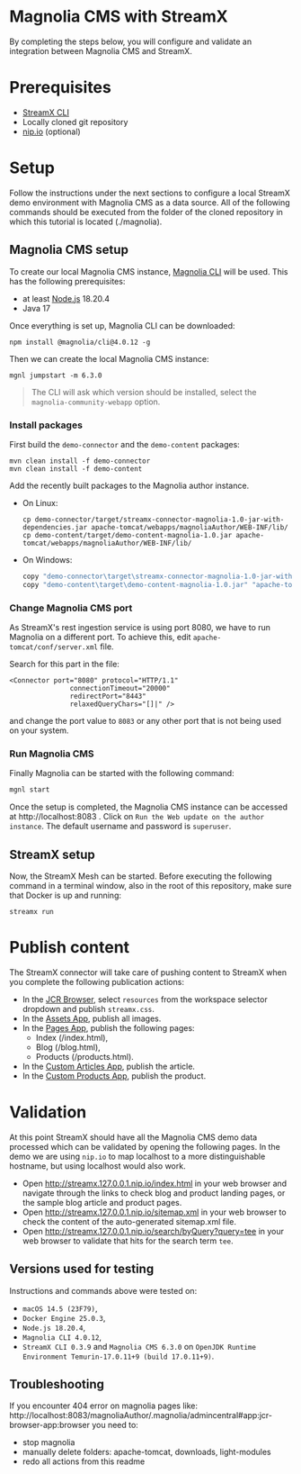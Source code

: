 # Magnolia CMS with StreamX

By completing the steps below, you will configure and validate an integration between Magnolia CMS and StreamX.

# Prerequisites

* [StreamX CLI](https://www.streamx.dev/guides/main/streamx-command-line-interface-reference.html)
* Locally cloned git repository
* [nip.io](https://nip.io/) (optional)

# Setup

Follow the instructions under the next sections to configure a local StreamX demo environment with Magnolia CMS as a data source. All of the following commands should be executed from the folder of the cloned repository in which this tutorial is located (./magnolia).

## Magnolia CMS setup

To create our local Magnolia CMS instance, [Magnolia CLI](https://docs.magnolia-cms.com/magnolia-cli/4.x/) will be used.
This has the following prerequisites:
 - at least [Node.js](https://nodejs.org/en) 18.20.4
 - Java 17

 Once everything is set up, Magnolia CLI can be downloaded:

```shell
npm install @magnolia/cli@4.0.12 -g
```

Then we can create the local Magnolia CMS instance:

```shell
mgnl jumpstart -m 6.3.0
```

> The CLI will ask which version should be installed, select the `magnolia-community-webapp` option.

### Install packages

First build the `demo-connector` and the `demo-content` packages:
```shell
mvn clean install -f demo-connector
mvn clean install -f demo-content
```

Add the recently built packages to the Magnolia author instance.
* On Linux:
  ```shell
  cp demo-connector/target/streamx-connector-magnolia-1.0-jar-with-dependencies.jar apache-tomcat/webapps/magnoliaAuthor/WEB-INF/lib/
  cp demo-content/target/demo-content-magnolia-1.0.jar apache-tomcat/webapps/magnoliaAuthor/WEB-INF/lib/
  ```
* On Windows:
  ```bash
  copy "demo-connector\target\streamx-connector-magnolia-1.0-jar-with-dependencies.jar" "apache-tomcat\webapps\magnoliaAuthor\WEB-INF\lib"
  copy "demo-content\target\demo-content-magnolia-1.0.jar" "apache-tomcat\webapps\magnoliaAuthor\WEB-INF\lib\"
  ```

### Change Magnolia CMS port

As StreamX's rest ingestion service is using port 8080, we have to run Magnolia on a different port. To achieve this, edit `apache-tomcat/conf/server.xml` file.

Search for this part in the file:
```shell
<Connector port="8080" protocol="HTTP/1.1"
               connectionTimeout="20000"
               redirectPort="8443"
               relaxedQueryChars="[]|" />
```
and change the port value to `8083` or any other port that is not being used on your system.

### Run Magnolia CMS

Finally Magnolia can be started with the following command:

```bash
mgnl start
```

Once the setup is completed, the Magnolia CMS instance can be accessed at http://localhost:8083 .
Click on `Run the Web update on the author instance`.
The default username and password is `superuser`.

## StreamX setup

Now, the StreamX Mesh can be started. Before executing the following command in a terminal window, also in the root of this repository, make sure that Docker is up and running:

```shell
streamx run
```

# Publish content

The StreamX connector will take care of pushing content to StreamX when you complete the following publication actions:

* In the [JCR Browser](http://localhost:8083/magnoliaAuthor/.magnolia/admincentral#app:jcr-browser-app:browser), select
  `resources` from the workspace selector dropdown and publish `streamx.css`.
* In the [Assets App](http://localhost:8083/magnoliaAuthor/.magnolia/admincentral#app:dam:jcrBrowser;::), publish all images.
* In the [Pages App](http://localhost:8083/magnoliaAuthor/.magnolia/admincentral#app:pages-app:browser;::), publish the
  following pages:
    * Index (/index.html),
    * Blog (/blog.html),
    * Products (/products.html).
* In the [Custom Articles App](http://localhost:8083/magnoliaAuthor/.magnolia/admincentral#app:articles-app:browser), publish the article.
* In the [Custom Products App](http://localhost:8083/magnoliaAuthor/.magnolia/admincentral#app:products-app:browser), publish the product.

# Validation

At this point StreamX should have all the Magnolia CMS demo data processed which can be validated by opening the following pages. In the demo we are using `nip.io` to map localhost to a more distinguishable hostname, but using localhost would also work.

* Open http://streamx.127.0.0.1.nip.io/index.html in your web browser and navigate through the links to check blog and product
  landing pages, or the sample blog article and product pages.
* Open http://streamx.127.0.0.1.nip.io/sitemap.xml in your web browser to check the content of the auto-generated sitemap.xml
  file.
* Open http://streamx.127.0.0.1.nip.io/search/byQuery?query=tee in your web browser to validate that hits for the search term `tee`.

## Versions used for testing

Instructions and commands above were tested on:

* `macOS 14.5 (23F79)`,
* `Docker Engine 25.0.3`,
* `Node.js 18.20.4`,
* `Magnolia CLI 4.0.12`,
* `StreamX CLI 0.3.9` and `Magnolia CMS 6.3.0` on `OpenJDK Runtime Environment Temurin-17.0.11+9 (build 17.0.11+9)`.

## Troubleshooting

If you encounter 404 error on magnolia pages like:
http://localhost:8083/magnoliaAuthor/.magnolia/admincentral#app:jcr-browser-app:browser
you need to:
* stop magnolia
* manually delete folders: apache-tomcat, downloads, light-modules
* redo all actions from this readme
